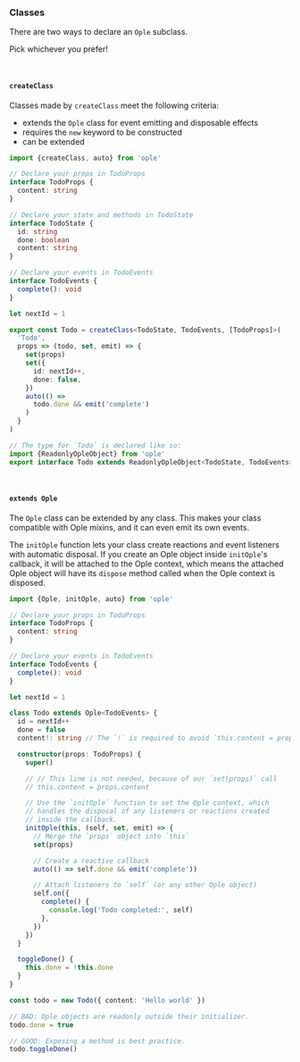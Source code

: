 ### Classes

There are two ways to declare an `Ople` subclass.

Pick whichever you prefer!

&nbsp;

#### `createClass`

Classes made by `createClass` meet the following criteria:

- extends the `Ople` class for event emitting and disposable effects
- requires the `new` keyword to be constructed
- can be extended

```ts
import {createClass, auto} from 'ople'

// Declare your props in TodoProps
interface TodoProps {
  content: string
}

// Declare your state and methods in TodoState
interface TodoState {
  id: string
  done: boolean
  content: string
}

// Declare your events in TodoEvents
interface TodoEvents {
  complete(): void
}

let nextId = 1

export const Todo = createClass<TodoState, TodoEvents, [TodoProps]>(
  'Todo',
  props => (todo, set, emit) => {
    set(props)
    set({
      id: nextId++,
      done: false,
    })
    auto(() =>
      todo.done && emit('complete')
    )
  }
)

// The type for `Todo` is declared like so:
import {ReadonlyOpleObject} from 'ople'
export interface Todo extends ReadonlyOpleObject<TodoState, TodoEvents> {}
```

&nbsp;

#### `extends Ople`

The `Ople` class can be extended by any class. This makes your class compatible with
Ople mixins, and it can even emit its own events.

The `initOple` function lets your class create reactions and event listeners with
automatic disposal. If you create an Ople object inside `initOple`'s callback,
it will be attached to the Ople context, which means the attached Ople object will
have its `dispose` method called when the Ople context is disposed.

```ts
import {Ople, initOple, auto} from 'ople'

// Declare your props in TodoProps
interface TodoProps {
  content: string
}

// Declare your events in TodoEvents
interface TodoEvents {
  complete(): void
}

let nextId = 1

class Todo extends Ople<TodoEvents> {
  id = nextId++
  done = false
  content!: string // The `!` is required to avoid `this.content = props.content` syntax

  constructor(props: TodoProps) {
    super()

    // // This line is not needed, because of our `set(props)` call
    // this.content = props.content

    // Use the `initOple` function to set the Ople context, which
    // handles the disposal of any listeners or reactions created
    // inside the callback.
    initOple(this, (self, set, emit) => {
      // Merge the `props` object into `this`
      set(props)

      // Create a reactive callback
      auto(() => self.done && emit('complete'))

      // Attach listeners to `self` (or any other Ople object)
      self.on({
        complete() {
          console.log('Todo completed:', self)
        },
      })
    })
  }

  toggleDone() {
    this.done = !this.done
  }
}

const todo = new Todo({ content: 'Hello world' })

// BAD: Ople objects are readonly outside their initializer.
todo.done = true

// GOOD: Exposing a method is best practice.
todo.toggleDone()
```
